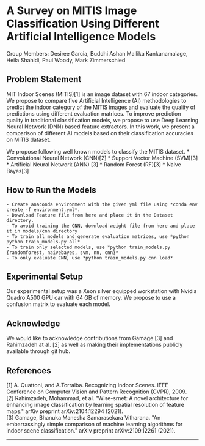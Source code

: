 # A Survey on MITIS Image Classification Using Different Artificial Intelligence Models

Group Members: Desiree Garcia, Buddhi Ashan Mallika Kankanamalage, Heila Shahidi, Paul Woody, Mark Zimmerschied

## Problem Statement

MIT Indoor Scenes (MITIS)[1] is an image dataset with 67 indoor categories. We propose to compare five Artificial Intelligence (AI) methodologies to predict the indoor category of the MITIS images and evaluate the quality of predictions using different evaluation matrices. To improve prediction quality in traditional classification models, we propose to use Deep Learning Neural Network (DNN) based feature extractors. In this work, we present a comparison of different AI models based on their classification accuracies on MITIS dataset.

We propose following well known models to classify the MITIS dataset. 
    * Convolutional Neural Network (CNN)[2]
    * Support Vector Machine (SVM)[3]
    * Artificial Neural Network (ANN) [3]
    * Random Forest (RF)[3]
    * Naive Bayes[3]

## How to Run the Models
    - Create anaconda environment with the given yml file using *conda env create -f environment.yml*. 
    - Download Feature file from here and place it in the Dataset directory.
    - To avoid training the CNN, download weight file from here and place it in models/cnn directory
    - To train all models and generate evaluation matrices, use *python  python train_models.py all*
    - To train only selected models, use *python train_models.py {randomforest, naivebayes, svm, nn, cnn}*
    - To only evaluate CNN, use *python train_models.py cnn load*


## Experimental Setup
Our experimental setup was a Xeon silver equipped workstation with Nvidia Quadro A500 GPU car with 64 GB of memory. 
We propose to use a confusion matrix to evaluate each model.

## Acknowledge
We would like to acknowledge contributions from Gamage [3] and Rahimzadeh at al. [2] as well as making their implementations publicly available through git hub. 


## References
[1] A. Quattoni, and A.Torralba. Recognizing Indoor Scenes. IEEE Conference on Computer Vision and Pattern Recognition (CVPR), 2009.<br />
[2] Rahimzadeh, Mohammad, et al. "Wise-srnet: A novel architecture for enhancing image classification by learning spatial resolution of feature maps." arXiv preprint arXiv:2104.12294 (2021).<br />
[3] Gamage, Bhanuka Manesha Samarasekara Vitharana. "An embarrassingly simple comparison of machine learning algorithms for indoor scene classification." arXiv preprint arXiv:2109.12261 (2021).

***